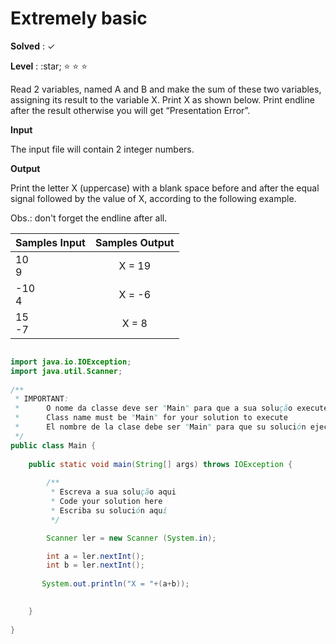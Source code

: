 # Extremely basic 

**Solved** : ✓

**Level** : :star; :star: :star: :star:

Read 2 variables, named A and B and make the sum of these two variables, assigning its result to the variable X. Print X as shown below. Print endline after the result otherwise you will get “Presentation Error”.

**Input**

The input file will contain 2 integer numbers.

**Output**

Print the letter X (uppercase) with a blank space before and after the equal signal followed by the value of X, according to the following example.

Obs.: don't forget the endline after all.

|Samples Input	|Samples Output|
|:-- |:--:|
|10 <br> 9 | X = 19 |
|-10 <br> 4 | X = -6 |
| 15 <br> -7 | X = 8 |

```java

import java.io.IOException;
import java.util.Scanner;
 
/**
 * IMPORTANT: 
 *      O nome da classe deve ser "Main" para que a sua solução execute
 *      Class name must be "Main" for your solution to execute
 *      El nombre de la clase debe ser "Main" para que su solución ejecutar
 */
public class Main {
 
    public static void main(String[] args) throws IOException {
 
        /**
         * Escreva a sua solução aqui
         * Code your solution here
         * Escriba su solución aquí
         */

        Scanner ler = new Scanner (System.in);

        int a = ler.nextInt();
        int b = ler.nextInt();
    
       System.out.println("X = "+(a+b));

 
    }
 
}

```